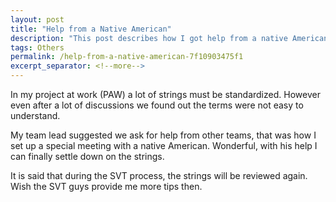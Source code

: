 ```yaml
---
layout: post
title: "Help from a Native American"
description: "This post describes how I got help from a native American."
tags: Others
permalink: /help-from-a-native-american-7f10903475f1
excerpt_separator: <!--more-->
---
```


In my project at work (PAW) a lot of strings must be standardized. However even after a lot of discussions we found out the terms were not easy to understand.

My team lead suggested we ask for help from other teams, that was how I set up a special meeting with a native American. Wonderful, with his help I can finally settle down on the strings.

It is said that during the SVT process, the strings will be reviewed again. Wish the SVT guys provide me more tips then.
<!--more-->